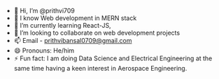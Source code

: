 - 👋 Hi, I’m @prithvi709
- 👀 I know Web development in MERN stack
- 🌱 I’m currently learning React-JS,
- 💞️ I’m looking to collaborate on web development projects
- 📫 Email - prithvibansal0709@gmail.com
- 😄 Pronouns: He/him
- ⚡ Fun fact: I am doing Data Science and Electrical Engineering at the same time having a keen interest in Aerospace Engineering.

<!---
prithvi709/prithvi709 is a ✨ special ✨ repository because its `README.md` (this file) appears on your GitHub profile.
You can click the Preview link to take a look at your changes.
--->
